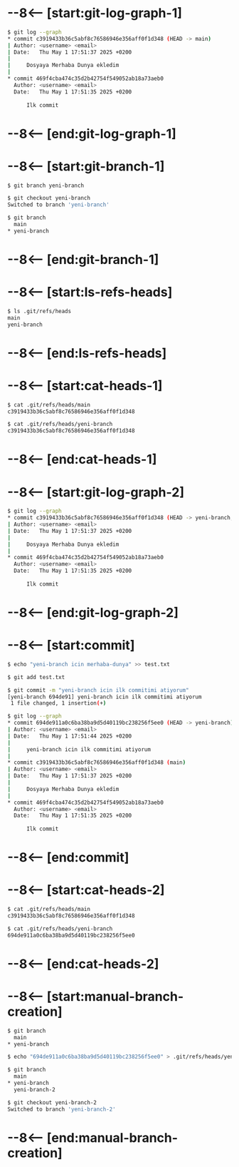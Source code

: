 # --8<-- [start:git-log-graph-1]
```bash 
$ git log --graph
* commit c3919433b36c5abf8c76586946e356aff0f1d348 (HEAD -> main)
| Author: <username> <email>
| Date:   Thu May 1 17:51:37 2025 +0200
| 
|     Dosyaya Merhaba Dunya ekledim
| 
* commit 469f4cba474c35d2b42754f549052ab18a73aeb0
  Author: <username> <email>
  Date:   Thu May 1 17:51:35 2025 +0200
  
      Ilk commit
```
# --8<-- [end:git-log-graph-1]
# --8<-- [start:git-branch-1]
```bash 
$ git branch yeni-branch

$ git checkout yeni-branch
Switched to branch 'yeni-branch'

$ git branch
  main
* yeni-branch
```
# --8<-- [end:git-branch-1]
# --8<-- [start:ls-refs-heads]
```bash 
$ ls .git/refs/heads
main
yeni-branch
```
# --8<-- [end:ls-refs-heads]
# --8<-- [start:cat-heads-1]
```bash 
$ cat .git/refs/heads/main
c3919433b36c5abf8c76586946e356aff0f1d348

$ cat .git/refs/heads/yeni-branch
c3919433b36c5abf8c76586946e356aff0f1d348
```
# --8<-- [end:cat-heads-1]
# --8<-- [start:git-log-graph-2]
```bash 
$ git log --graph
* commit c3919433b36c5abf8c76586946e356aff0f1d348 (HEAD -> yeni-branch, main)
| Author: <username> <email>
| Date:   Thu May 1 17:51:37 2025 +0200
| 
|     Dosyaya Merhaba Dunya ekledim
| 
* commit 469f4cba474c35d2b42754f549052ab18a73aeb0
  Author: <username> <email>
  Date:   Thu May 1 17:51:35 2025 +0200
  
      Ilk commit
```
# --8<-- [end:git-log-graph-2]
# --8<-- [start:commit]
```bash 
$ echo "yeni-branch icin merhaba-dunya" >> test.txt

$ git add test.txt

$ git commit -m "yeni-branch icin ilk commitimi atiyorum"
[yeni-branch 694de91] yeni-branch icin ilk commitimi atiyorum
 1 file changed, 1 insertion(+)

$ git log --graph
* commit 694de911a0c6ba38ba9d5d40119bc238256f5ee0 (HEAD -> yeni-branch)
| Author: <username> <email>
| Date:   Thu May 1 17:51:44 2025 +0200
| 
|     yeni-branch icin ilk commitimi atiyorum
| 
* commit c3919433b36c5abf8c76586946e356aff0f1d348 (main)
| Author: <username> <email>
| Date:   Thu May 1 17:51:37 2025 +0200
| 
|     Dosyaya Merhaba Dunya ekledim
| 
* commit 469f4cba474c35d2b42754f549052ab18a73aeb0
  Author: <username> <email>
  Date:   Thu May 1 17:51:35 2025 +0200
  
      Ilk commit
```
# --8<-- [end:commit]
# --8<-- [start:cat-heads-2]
```bash 
$ cat .git/refs/heads/main
c3919433b36c5abf8c76586946e356aff0f1d348

$ cat .git/refs/heads/yeni-branch
694de911a0c6ba38ba9d5d40119bc238256f5ee0
```
# --8<-- [end:cat-heads-2]
# --8<-- [start:manual-branch-creation]
```bash 
$ git branch
  main
* yeni-branch

$ echo "694de911a0c6ba38ba9d5d40119bc238256f5ee0" > .git/refs/heads/yeni-branch-2

$ git branch
  main
* yeni-branch
  yeni-branch-2

$ git checkout yeni-branch-2
Switched to branch 'yeni-branch-2'
```
# --8<-- [end:manual-branch-creation]

